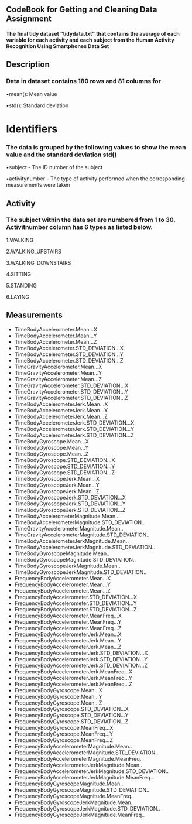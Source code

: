 ## CodeBook for Getting and Cleaning Data Assignment

#### The final  tidy dataset "tidydata.txt" that contains the average of each variable for each activity and each subject from the Human Activity Recognition Using Smartphones Data Set


## Description

### Data in dataset contains 180 rows and 81 columns for

•mean(): Mean value

•std(): Standard deviation

# Identifiers

### The  data is grouped by the following values to show the mean value and the standard deviation std()

•subject - The ID number of the subject

•activitynumber - The type of activity performed when the corresponding measurements were taken


## Activity

### The subject within the data set are numbered  from 1 to 30. Activitnumber column has 6 types as listed below.

1.WALKING

2.WALKING_UPSTAIRS

3.WALKING_DOWNSTAIRS

4.SITTING

5.STANDING

6.LAYING


## Measurements

- TimeBodyAccelerometer.Mean...X 
- TimeBodyAccelerometer.Mean...Y 
- TimeBodyAccelerometer.Mean...Z
- TimeBodyAccelerometer.STD_DEVIATION...X 
- TimeBodyAccelerometer.STD_DEVIATION...Y 
- TimeBodyAccelerometer.STD_DEVIATION...Z
- TimeGravityAccelerometer.Mean...X 
- TimeGravityAccelerometer.Mean...Y 
- TimeGravityAccelerometer.Mean...Z 
- TimeGravityAccelerometer.STD_DEVIATION...X
- TimeGravityAccelerometer.STD_DEVIATION...Y 
- TimeGravityAccelerometer.STD_DEVIATION...Z 
- TimeBodyAccelerometerJerk.Mean...X
- TimeBodyAccelerometerJerk.Mean...Y 
- TimeBodyAccelerometerJerk.Mean...Z
- TimeBodyAccelerometerJerk.STD_DEVIATION...X 
- TimeBodyAccelerometerJerk.STD_DEVIATION...Y
- TimeBodyAccelerometerJerk.STD_DEVIATION...Z
- TimeBodyGyroscope.Mean...X 
- TimeBodyGyroscope.Mean...Y
- TimeBodyGyroscope.Mean...Z
- TimeBodyGyroscope.STD_DEVIATION...X
- TimeBodyGyroscope.STD_DEVIATION...Y 
- TimeBodyGyroscope.STD_DEVIATION...Z
- TimeBodyGyroscopeJerk.Mean...X
- TimeBodyGyroscopeJerk.Mean...Y 
- TimeBodyGyroscopeJerk.Mean...Z
- TimeBodyGyroscopeJerk.STD_DEVIATION...X
- TimeBodyGyroscopeJerk.STD_DEVIATION...Y 
- TimeBodyGyroscopeJerk.STD_DEVIATION...Z
- TimeBodyAccelerometerMagnitude.Mean.. 
- TimeBodyAccelerometerMagnitude.STD_DEVIATION.. 
- TimeGravityAccelerometerMagnitude.Mean.. 
- TimeGravityAccelerometerMagnitude.STD_DEVIATION.. 
- TimeBodyAccelerometerJerkMagnitude.Mean.. 
- TimeBodyAccelerometerJerkMagnitude.STD_DEVIATION.. 
- TimeBodyGyroscopeMagnitude.Mean.. 
- TimeBodyGyroscopeMagnitude.STD_DEVIATION..
- TimeBodyGyroscopeJerkMagnitude.Mean.. 
- TimeBodyGyroscopeJerkMagnitude.STD_DEVIATION..
- FrequencyBodyAccelerometer.Mean...X
- FrequencyBodyAccelerometer.Mean...Y 
- FrequencyBodyAccelerometer.Mean...Z 
- FrequencyBodyAccelerometer.STD_DEVIATION...X 
- FrequencyBodyAccelerometer.STD_DEVIATION...Y 
- FrequencyBodyAccelerometer.STD_DEVIATION...Z 
- FrequencyBodyAccelerometer.MeanFreq...X
- FrequencyBodyAccelerometer.MeanFreq...Y
- FrequencyBodyAccelerometer.MeanFreq...Z
- FrequencyBodyAccelerometerJerk.Mean...X 
- FrequencyBodyAccelerometerJerk.Mean...Y
- FrequencyBodyAccelerometerJerk.Mean...Z
- FrequencyBodyAccelerometerJerk.STD_DEVIATION...X
- FrequencyBodyAccelerometerJerk.STD_DEVIATION...Y
- FrequencyBodyAccelerometerJerk.STD_DEVIATION...Z
- FrequencyBodyAccelerometerJerk.MeanFreq...X 
- FrequencyBodyAccelerometerJerk.MeanFreq...Y
- FrequencyBodyAccelerometerJerk.MeanFreq...Z
- FrequencyBodyGyroscope.Mean...X
- FrequencyBodyGyroscope.Mean...Y
- FrequencyBodyGyroscope.Mean...Z
- FrequencyBodyGyroscope.STD_DEVIATION...X 
- FrequencyBodyGyroscope.STD_DEVIATION...Y 
- FrequencyBodyGyroscope.STD_DEVIATION...Z
- FrequencyBodyGyroscope.MeanFreq...X 
- FrequencyBodyGyroscope.MeanFreq...Y
- FrequencyBodyGyroscope.MeanFreq...Z 
- FrequencyBodyAccelerometerMagnitude.Mean..
- FrequencyBodyAccelerometerMagnitude.STD_DEVIATION..
- FrequencyBodyAccelerometerMagnitude.MeanFreq..
- FrequencyBodyAccelerometerJerkMagnitude.Mean..
- FrequencyBodyAccelerometerJerkMagnitude.STD_DEVIATION..
- FrequencyBodyAccelerometerJerkMagnitude.MeanFreq..
- FrequencyBodyGyroscopeMagnitude.Mean..
- FrequencyBodyGyroscopeMagnitude.STD_DEVIATION..
- FrequencyBodyGyroscopeMagnitude.MeanFreq..
- FrequencyBodyGyroscopeJerkMagnitude.Mean.. 
- FrequencyBodyGyroscopeJerkMagnitude.STD_DEVIATION..
- FrequencyBodyGyroscopeJerkMagnitude.MeanFreq..


